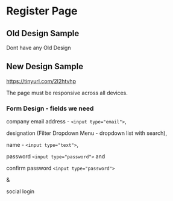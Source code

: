 # Register Page

## Old Design Sample

Dont have any Old Design

## New Design Sample

https://tinyurl.com/2l2htvhp

The page must be responsive across all devices.

### Form Design - fields we need

company email address -    `<input type="email">`, 

designation (Filter Dropdown Menu - dropdown list with search),

name - `<input type="text">`,  

password  `<input type="password">` and 

confirm password `<input type="password">` 

& 

social login
